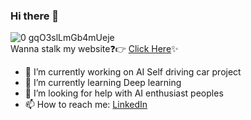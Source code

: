 ### Hi there 👋 
![0 gqO3slLmGb4mUeje](https://user-images.githubusercontent.com/56478257/96973368-6bbe0f80-1535-11eb-968b-361d1e724b3a.gif)
 <br>
Wanna stalk my website❓👉 [Click Here](https://www.imashishmaan.com)✨
<!--
**ImAshishMaan/ImAshishMaan** is a ✨ _special_ ✨ repository because its `README.md` (this file) appears on your GitHub profile.

Here are some ideas to get you started:
-->
- 🔭 I’m currently working on AI Self driving car project
- 🌱 I’m currently learning Deep learning
- 🤔 I’m looking for help with AI enthusiast peoples 
- 📫 How to reach me: [LinkedIn](https://www.linkedin.com/in/ashish-maan/)

